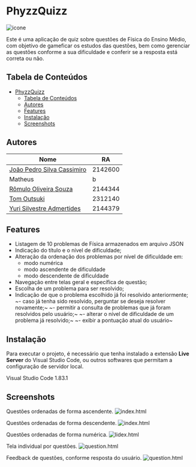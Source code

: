 
# PhyzzQuizz
![icone](https://i.imgur.com/8Ql4W8l.png "Logo")

Este é uma aplicação de quiz sobre questões de Física do Ensino Médio, com objetivo de gameficar os estudos das questões, bem como gerenciar as questões conforme a sua dificuldade e conferir se a resposta está correta ou não.

## Tabela de Conteúdos

- [PhyzzQuizz](#phyzzquizz)
  - [Tabela de Conteúdos](#tabela-de-conteúdos)
  - [Autores](#autores)
  - [Features](#features)
  - [Instalação](#instalação)
  - [Screenshots](#screenshots)
## Autores
<a name="author"></a>

| Nome    | RA      |
|---------|---------|
| [João Pedro Silva Cassimiro](https://github.com/JPCassimiro)    | 2142600 |
| Matheus | b       |
| [Rômulo Oliveira Souza](https://github.com/romulo-souza)  | 2144344 |
| [Tom Outsuki](https://www.github.com/tomoutsuki)| 2312140|
| [Yuri Silvestre Admertides](https://github.com/Yuri-Coding) | 2144379 |

## Features
<a name="features"></a>

- Listagem de 10 problemas de Física armazenados em arquivo JSON
- Indicação do título e o nível de dificuldade;
- Alteração da ordenação dos problemas por nível de dificuldade em:
   - modo numérica
   - modo ascendente de dificuldade
   - modo descendente de dificuldade
- Navegação entre telas geral e específica de questão;
- Escolha de um problema para ser resolvido;
- Indicação de que o problema escolhido já foi resolvido anteriormente;
~- caso já tenha sido resolvido, perguntar se deseja resolver novamente;~
~- permitir a consulta de problemas que já foram resolvidos pelo usuário;~
~- alterar o nível de dificuldade de um problema já resolvido;~
~- exibir a pontuação atual do usuário~
## Instalação
<a name="installation"></a>

Para executar o projeto, é necessário que tenha instalado a extensão **Live Server** do Visual Studio Code, ou outros softwares que permitam a configuração de servidor local.

Visual Studio Code 1.83.1

    
## Screenshots
<a name="screenshots"></a>

Questões ordenadas de forma ascendente.
![index.html](https://i.imgur.com/HrmbM02.png "Ascendente")

Questões ordenadas de forma descendente.
![index.html](https://i.imgur.com/sqsI4Gx.png "Descendente")

Questões ordenadas de forma numérica.
![Iidex.html](https://i.imgur.com/eHndYzD.png "Numeric")

Tela individual por questões.
![question.html](https://i.imgur.com/nBy03zw.png "Tela de Questões")

Feedback de questões, conforme resposta do usuário.
![question.html](https://i.imgur.com/LsDC9KZ.png "Feedback da Resposta")